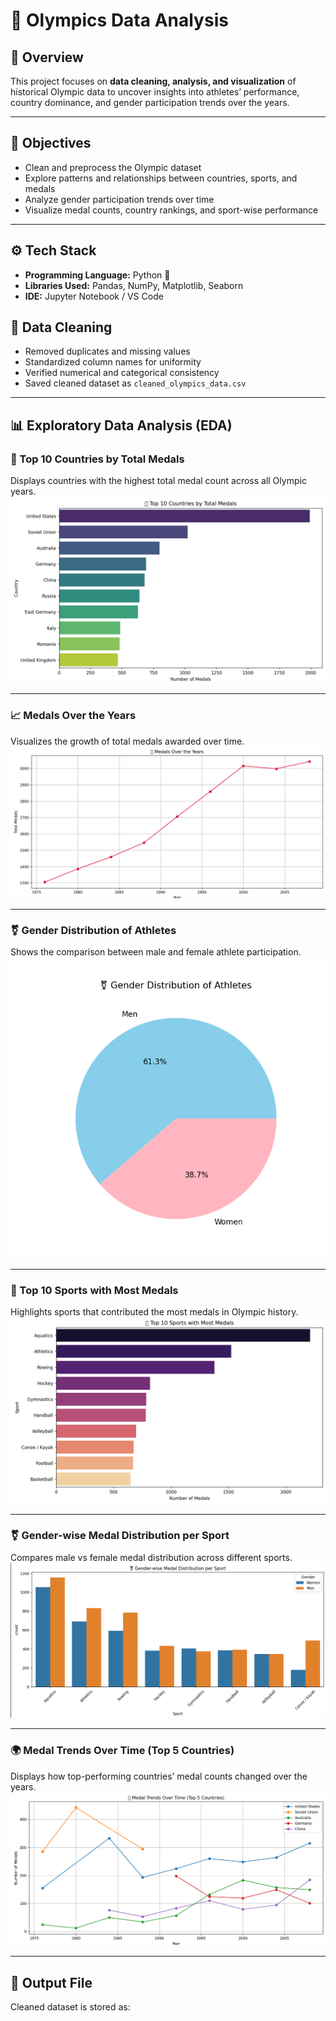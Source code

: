 # 🏅 Olympics Data Analysis

## 📌 Overview
This project focuses on **data cleaning, analysis, and visualization** of historical Olympic data to uncover insights into athletes’ performance, country dominance, and gender participation trends over the years.

---

## 🧠 Objectives
- Clean and preprocess the Olympic dataset  
- Explore patterns and relationships between countries, sports, and medals  
- Analyze gender participation trends over time  
- Visualize medal counts, country rankings, and sport-wise performance  

---

## ⚙️ Tech Stack
- **Programming Language:** Python 🐍  
- **Libraries Used:** Pandas, NumPy, Matplotlib, Seaborn  
- **IDE:** Jupyter Notebook / VS Code  


## 🧹 Data Cleaning
- Removed duplicates and missing values  
- Standardized column names for uniformity  
- Verified numerical and categorical consistency  
- Saved cleaned dataset as `cleaned_olympics_data.csv`

---

## 📊 Exploratory Data Analysis (EDA)

### 🥇 Top 10 Countries by Total Medals
Displays countries with the highest total medal count across all Olympic years.  
![Top 10 Countries](https://github.com/Shreevatsags/Olympics-Data-Analysis/blob/main/images/Screenshot%202025-10-29%20214756.png)

---

### 📈 Medals Over the Years
Visualizes the growth of total medals awarded over time.  
![Medals Over the Years](https://github.com/Shreevatsags/Olympics-Data-Analysis/blob/main/images/Screenshot%202025-10-29%20214806.png)

---

### ⚧ Gender Distribution of Athletes
Shows the comparison between male and female athlete participation.  
![Gender Distribution](https://github.com/Shreevatsags/Olympics-Data-Analysis/blob/main/images/Screenshot%202025-10-29%20214814.png)

---

### 🎯 Top 10 Sports with Most Medals
Highlights sports that contributed the most medals in Olympic history.  
![Top 10 Sports](https://github.com/Shreevatsags/Olympics-Data-Analysis/blob/main/images/Screenshot%202025-10-29%20214828.png)

---

### ⚧ Gender-wise Medal Distribution per Sport
Compares male vs female medal distribution across different sports.  
![Gender-wise Medals](https://github.com/Shreevatsags/Olympics-Data-Analysis/blob/main/images/Screenshot%202025-10-29%20214840.png)

---

### 🌍 Medal Trends Over Time (Top 5 Countries)
Displays how top-performing countries’ medal counts changed over the years.  
![Top 5 Countries Trends](https://github.com/Shreevatsags/Olympics-Data-Analysis/blob/main/images/Screenshot%202025-10-29%20214851.png)

---

## 💾 Output File
Cleaned dataset is stored as:
